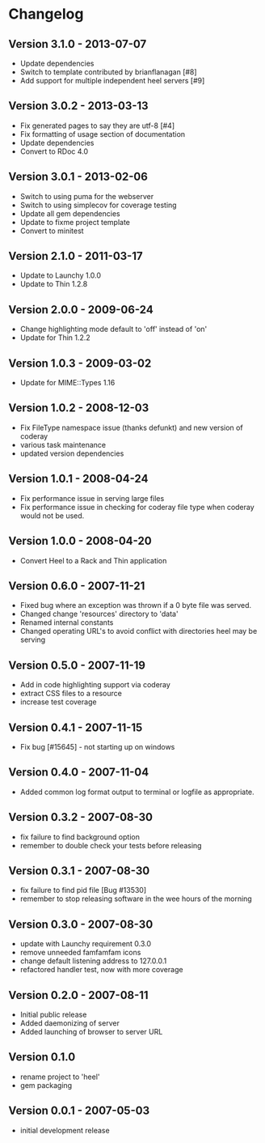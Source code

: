 # Changelog
## Version 3.1.0 - 2013-07-07
* Update dependencies
* Switch to template contributed by brianflanagan [#8]
* Add support for multiple independent heel servers [#9]

## Version 3.0.2 - 2013-03-13

* Fix generated pages to say they are utf-8 [#4]
* Fix formatting of usage section of documentation
* Update dependencies
* Convert to RDoc 4.0

## Version 3.0.1 - 2013-02-06

* Switch to using puma for the webserver
* Switch to using simplecov for coverage testing
* Update all gem dependencies
* Update to fixme project template
* Convert to minitest

## Version 2.1.0 - 2011-03-17

* Update to Launchy 1.0.0
* Update to Thin 1.2.8

## Version 2.0.0 - 2009-06-24

* Change highlighting mode default to 'off' instead of 'on'
* Update for Thin 1.2.2

## Version 1.0.3 - 2009-03-02

* Update for MIME::Types 1.16

## Version 1.0.2 - 2008-12-03

* Fix FileType namespace issue (thanks defunkt) and new version of coderay
* various task maintenance
* updated version dependencies

## Version 1.0.1 - 2008-04-24

* Fix performance issue in serving large files
* Fix performance issue in checking for coderay file type when coderay would not be used.

## Version 1.0.0 - 2008-04-20

* Convert Heel to a Rack and Thin application

## Version 0.6.0 - 2007-11-21

* Fixed bug where an exception was thrown if a 0 byte file was served.
* Changed change 'resources' directory to 'data' 
* Renamed internal constants
* Changed operating URL's to avoid conflict with directories heel may be serving

## Version 0.5.0 - 2007-11-19

* Add in code highlighting support via coderay
* extract CSS files to a resource
* increase test coverage

## Version 0.4.1 - 2007-11-15

* Fix bug [#15645] - not starting up on windows

## Version 0.4.0 - 2007-11-04

* Added common log format output to terminal or logfile as appropriate.

## Version 0.3.2 - 2007-08-30

* fix failure to find background option
* remember to double check your tests before releasing

## Version 0.3.1 - 2007-08-30

* fix failure to find pid file [Bug #13530]
* remember to stop releasing software in the wee hours of the morning

## Version 0.3.0 - 2007-08-30

* update with Launchy requirement 0.3.0
* remove unneeded famfamfam icons
* change default listening address to 127.0.0.1
* refactored handler test, now with more coverage

## Version 0.2.0 - 2007-08-11

* Initial public release
* Added daemonizing of server
* Added launching of browser to server URL

## Version 0.1.0

* rename project to 'heel'
* gem packaging

## Version 0.0.1 - 2007-05-03

* initial development release 

